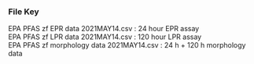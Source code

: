 ### File Key

EPA PFAS zf EPR data 2021MAY14.csv : 24 hour EPR assay  
EPA PFAS zf LPR data 2021MAY14.csv : 120 hour LPR assay  
EPA PFAS zf morphology data 2021MAY14.csv : 24 h + 120 h morphology data  
